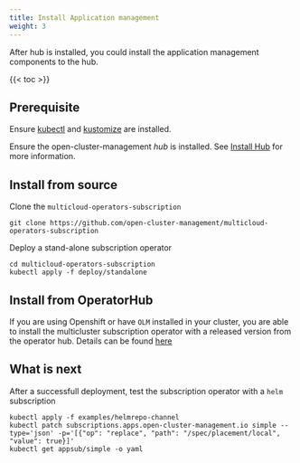 ```yaml
---
title: Install Application management
weight: 3
---
```


After hub is installed, you could install the application management components to the hub.

<!-- spellchecker-disable -->

{{< toc >}}

<!-- spellchecker-enable -->

## Prerequisite

Ensure [kubectl](https://kubernetes.io/docs/tasks/tools/install-kubectl/) and [kustomize](https://kubernetes-sigs.github.io/kustomize/installation/) are installed.

Ensure the open-cluster-management _hub_ is installed. See [Install Hub](install-hub.md) for more information.


## Install from source
Clone the `multicloud-operators-subscription`

```Shell
git clone https://github.com/open-cluster-management/multicloud-operators-subscription
```

Deploy a stand-alone subscription operator

```Shell
cd multicloud-operators-subscription
kubectl apply -f deploy/standalone
```

## Install from OperatorHub
If you are using Openshift or have `OLM` installed in your cluster, you are able to install the multicluster subscription operator with a released version from the operator hub. Details can be found [here](https://operatorhub.io/operator/multicluster-operators-subscription)

## What is next

After a successfull deployment, test the subscription operator with a `helm` subscription

```Shell
kubectl apply -f examples/helmrepo-channel
kubectl patch subscriptions.apps.open-cluster-management.io simple --type='json' -p='[{"op": "replace", "path": "/spec/placement/local", "value": true}]'
kubectl get appsub/simple -o yaml

```
